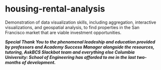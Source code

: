 # housing-rental-analysis

Demonstration of data visualization skills, including aggregation, interactive visualizations, and geospatial analysis, to find properties in the San Francisco market that are viable investment opportunities.


_**Special Thank You to the phenomenal leadeship and education provided by professors and Academy Success Manager alongside the resources, tutoring, AskBCS Slackbot team and everything else Columbia University: School of Engineering has afforded to me in the last two-months of development.**_
